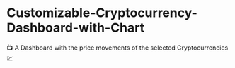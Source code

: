 # Customizable-Cryptocurrency-Dashboard-with-Chart
📺 A Dashboard with the price movements of the selected Cryptocurrencies 💹

